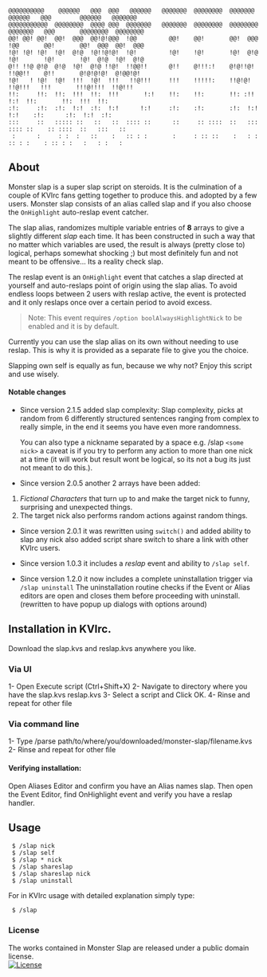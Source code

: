 ```
@@@@@@@@@@    @@@@@@   @@@  @@@   @@@@@@   @@@@@@@  @@@@@@@@  @@@@@@@       @@@@@@   @@@        @@@@@@   @@@@@@@ 
@@@@@@@@@@@  @@@@@@@@  @@@@ @@@  @@@@@@@   @@@@@@@  @@@@@@@@  @@@@@@@@     @@@@@@@   @@@       @@@@@@@@  @@@@@@@@
@@! @@! @@!  @@!  @@@  @@!@!@@@  !@@         @@!    @@!       @@!  @@@     !@@       @@!       @@!  @@@  @@!  @@@
!@! !@! !@!  !@!  @!@  !@!!@!@!  !@!         !@!    !@!       !@!  @!@     !@!       !@!       !@!  @!@  !@!  @!@
@!! !!@ @!@  @!@  !@!  @!@ !!@!  !!@@!!      @!!    @!!!:!    @!@!!@!      !!@@!!    @!!       @!@!@!@!  @!@@!@! 
!@!   ! !@!  !@!  !!!  !@!  !!!   !!@!!!     !!!    !!!!!:    !!@!@!        !!@!!!   !!!       !!!@!!!!  !!@!!!  
!!:     !!:  !!:  !!!  !!:  !!!       !:!    !!:    !!:       !!: :!!           !:!  !!:       !!:  !!!  !!:     
:!:     :!:  :!:  !:!  :!:  !:!      !:!     :!:    :!:       :!:  !:!         !:!    :!:      :!:  !:!  :!:     
:::     ::   ::::: ::   ::   ::  :::: ::      ::     :: ::::  ::   :::     :::: ::    :: ::::  ::   :::   ::     
 :      :     : :  :   ::    :   :: : :       :     : :: ::    :   : :     :: : :    : :: : :   :   : :   :      
 ```

## About

Monster slap is a super slap script on steroids.
It is the culmination of a couple of KVIrc fans getting together to produce this. and adopted by a few users.
Monster slap consists of an alias called slap and if you also choose the `OnHighlight` auto-reslap event catcher.

The slap alias, randomizes multiple variable entries of **8** arrays to give a slightly different *slap* each time.
It has been constructed in such a way that no matter which variables are used, the result is always (pretty close to) logical,
perhaps somewhat shocking ;) but most definitely fun and not meant to be offensive... Its a reality check slap.

The reslap event is an `OnHighlight` event that catches a slap directed at yourself and auto-reslaps
point of origin using the slap alias. To avoid endless loops between 2 users with reslap active,
the event is protected and it only reslaps once over a certain period to avoid excess.

>Note: This event requires `/option boolAlwaysHighlightNick` to be enabled and it is by default.

Currently you can use the slap alias on its own without needing to use reslap.
This is why it is provided as a separate file to give you the choice.

Slapping own self is equally as fun, because we why not?
Enjoy this script and use wisely.

#### Notable changes

* Since version 2.1.5 added slap complexity:
  Slap complexity, picks at random from 6 differently structured sentences ranging from complex to really simple, 
  in the end it seems you have even more randomness. 
  
  You can also type a nickname separated by a space e.g. /slap `<some nick>` a caveat is if you try to perform any action 
  to more than one nick at a time (it will work but result wont be logical, so its not a bug its just not meant to do this.).

* Since version 2.0.5 another 2 arrays have been added:
1) *Fictional Characters* that turn up to and make the target nick to funny, surprising and unexpected things.
2) The target nick also performs random actions against random things.  

* Since version 2.0.1 it was rewritten using `switch()` and added ability to slap any nick
  also added script share switch to share a link with other KVIrc users.

* Since version 1.0.3 it includes a *reslap* event and ability to `/slap self`.

* Since version 1.2.0 it now includes a complete uninstallation trigger via `/slap uninstall`
  The uninstallation routine checks if the Event or Alias editors are open and closes them
  before proceeding with uninstall. (rewritten to have popup up dialogs with options around)
  
## Installation in KVIrc.

Download the slap.kvs and reslap.kvs anywhere you like.

### Via UI

1- Open Execute script (Ctrl+Shift+X)
2- Navigate to directory where you have the slap.kvs reslap.kvs
3- Select a script and Click OK.
4- Rinse and repeat for other file

### Via command line

1- Type /parse path/to/where/you/downloaded/monster-slap/filename.kvs
2- Rinse and repeat for other file

#### Verifying installation:

Open Aliases Editor and confirm you have an Alias names slap.
Then open the Event Editor, find OnHighlight event and verify you have a reslap handler.

## Usage

```
 $ /slap nick  
 $ /slap self  
 $ /slap * nick  
 $ /slap shareslap  
 $ /slap shareslap nick  
 $ /slap uninstall
```

For in KVIrc usage with detailed explanation simply type:

```
 $ /slap
```
### License

The works contained in Monster Slap are released under a public domain license.  
[![License](https://img.shields.io/badge/%20licence%20-%20public%20domain%20-blue.svg)](https://creativecommons.org/publicdomain/zero/1.0/)
